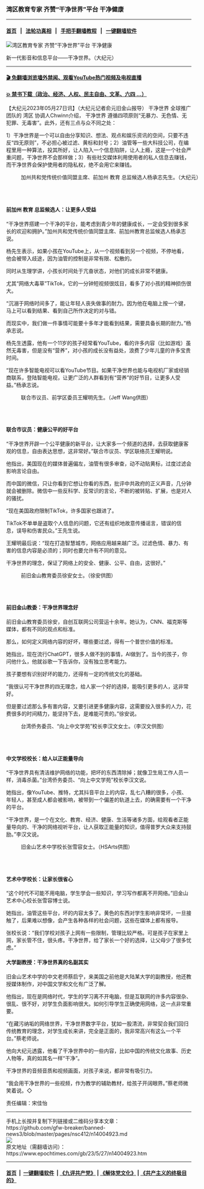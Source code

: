 ### 湾区教育专家 齐赞“干净世界”平台 干净健康
------------------------

#### [首页](https://github.com/gfw-breaker/banned-news3/blob/master/README.md) &nbsp;&nbsp;|&nbsp;&nbsp; [法轮功真相](https://github.com/begood0513/basic/blob/master/README.md)  &nbsp;&nbsp;|&nbsp;&nbsp; [手把手翻墙教程](https://github.com/gfw-breaker/guides/wiki)  &nbsp;&nbsp;|&nbsp;&nbsp; [一键翻墙软件](https://github.com/gfw-breaker/nogfw/blob/master/README.md)  



<div><img alt="湾区教育专家 齐赞“干净世界”平台 干净健康" class="attachment-djy_600_400 size-djy_600_400 wp-post-image" src="https://i.epochtimes.com/assets/uploads/2023/05/id14004931-ScreenShot2022-06-24-Ganjing-800x450-600x400.jpg"/>
<div class="caption">
 <p>
  新一代影音和信息平台——干净世界。（大纪元）
 </p>
</div></div><hr/>

#### [ 🎬  免翻墙浏览墙外禁闻、观看YouTube热门视频及电视直播](https://github.com/gfw-breaker/HelloWorld)

#### [ 💥  禁书下载（政治、经济、人权、民主自由、文革、六四 ...）](https://github.com/gfw-breaker/books/blob/master/README.md)

<div><p>
 【大纪元2023年05月27日讯】（大纪元记者俞元旧金山报导）
 <ok href="https://www.epochtimes.com/gb/tag/%E5%B9%B2%E5%87%80%E4%B8%96%E7%95%8C.html">
  干净世界
 </ok>
 全球推广团队的
 <ok href="https://www.epochtimes.com/gb/tag/%E6%B9%BE%E5%8C%BA.html">
  湾区
 </ok>
 协调人Chwinn介绍，
 <ok href="https://www.epochtimes.com/gb/tag/%E5%B9%B2%E5%87%80%E4%B8%96%E7%95%8C.html">
  干净世界
 </ok>
 遵循四项原则“无暴力、无色情、无犯罪、无毒害”。此外，还有三点与众不同之处：
</p>
<p>
 1）干净世界是一个可以自由分享知识、想法、观点和娱乐资讯的空间，只要不违反“四无原则”，不必担心被过滤、黄标和封号；2）油管等一些大科技公司，在编程里用一种算法，投其所好，让人陷入一个信息陷阱，让人上瘾，这是一个社会严重问题，干净世界不会那样做；3）有些社交媒体利用使用者的私人信息去赚钱，而干净世界会保护使用者的隐私权，绝不会用它来赚钱。
</p>
<figure aria-describedby="caption-attachment-14004924" class="wp-caption aligncenter" id="attachment_14004924" style="width: 600px">
 <ok href="https://i.epochtimes.com/assets/uploads/2023/05/id14004924-a004335c3194dc753babdcb5a3226182.jpeg" target="_blank">
  <img alt="" class="size-large wp-image-14004924" src="https://i.epochtimes.com/assets/uploads/2023/05/id14004924-a004335c3194dc753babdcb5a3226182-600x400.jpeg"/>
 </ok>
 <br/><figcaption class="wp-caption-text" id="caption-attachment-14004924">
  加州共和党传统价值同盟主席、前加州
  <ok href="https://www.epochtimes.com/gb/tag/%E6%95%99%E8%82%B2.html">
   教育
  </ok>
  总监候选人杨承志先生。（大纪元）
 </figcaption><br/>
</figure><br/>
<h4>
 前加州
 <ok href="https://www.epochtimes.com/gb/tag/%E6%95%99%E8%82%B2.html">
  教育
 </ok>
 总监候选人：让更多人受益
</h4>
<p>
 “干净世界搭建一个干净的平台，能考虑到青少年的健康成长，一定会受到很多家长的欢迎和拥护。”加州共和党传统价值同盟主席、前加州教育总监候选人杨承志说。
</p>
<p>
 杨先生表示，如果小孩在YouTube上，从一个视频看到另一个视频，不停地看，他会被带入歧途，因为油管的控制是非常有限、松散的。
</p>
<p>
 同时从生理学讲，小孩长时间处于亢奋状态，对他们的成长非常不健康。
</p>
<p>
 尤其“网络大毒草”TikTok，它的一分钟短视频很炫目，看多了对小孩的精神损伤很大。
</p>
<p>
 “沉溺于网络时间多了，能让年轻人丧失做事的耐力。因为他在电脑上按一个键，马上可以看到结果、看到自己所作决定的对与错。
</p>
<p>
 而现实中，我们做一件事情可能要十多年才能看到结果，需要具备长期的耐力。”杨承志说。
</p>
<p>
 杨先生透露，他有一个11岁的孩子经常看YouTube，看的许多内容（比如游戏）虽然无毒害，但是没有“营养”，对小孩的成长没有益处，浪费了少年儿童的许多宝贵时间。
</p>
<p>
 “现在许多智能电视可以看YouTube节目。如果干净世界也能与电视机厂家或经销商联系，登陆智能电视，让更广泛的人群看到有“营养”的好节目，让更多人受益。”杨承志说。
</p>
<figure aria-describedby="caption-attachment-14004925" class="wp-caption aligncenter" id="attachment_14004925" style="width: 600px">
 <ok href="https://i.epochtimes.com/assets/uploads/2023/05/id14004925-1856a321245b37d28d29d37ec77a749a.jpeg" target="_blank">
  <img alt="" class="size-large wp-image-14004925" src="https://i.epochtimes.com/assets/uploads/2023/05/id14004925-1856a321245b37d28d29d37ec77a749a-600x1115.jpeg"/>
 </ok>
 <br/><figcaption class="wp-caption-text" id="caption-attachment-14004925">
  联合市议员、前学区委员王耀明先生。（Jeff Wang供图）
 </figcaption><br/>
</figure><br/>
<h4>
 联合市议员：健康公平的好平台
</h4>
<p>
 “干净世界开辟一个公平健康的新平台，让大家多一个频道的选择，去获取健康客观的信息，自由表达思想，这非常好。”联合市议员、学区联络员王耀明说。
</p>
<p>
 他指出，美国现在的媒体普遍偏左，油管有很多审查，动不动贴黄标，过度过滤会影响言论自由。
</p>
<p>
 而中国的微信，只让你看到它想让你看的东西，批评中共政府的正义声音，几分钟就会被删除。微信中一些反科学、反常识的言论，不断的被转贴、扩展，也是对人的骚扰。
</p>
<p>
 “现在美国政府限制TikTok，许多国家也跟进了。
</p>
<p>
 TikTok不单单是盗取个人信息的问题，它还有组织地故意传播谣言，错误的信息，误导和伤害民众。”王先生说。
</p>
<p>
 王耀明最后说：“现在打造智慧城市，网络应用越来越广泛。过滤色情、暴力、有害的信息内容是必须的；同时也要允许有不同的意见。
</p>
<p>
 干净世界的理念，保证了网络上的安全、健康、公平、自由，这很好。”
</p>
<figure aria-describedby="caption-attachment-14004926" class="wp-caption aligncenter" id="attachment_14004926" style="width: 395px">
 <ok href="https://i.epochtimes.com/assets/uploads/2023/05/id14004926-ba21874cdef4b76ec2cfebee14c6cb9f.jpeg" target="_blank">
  <img alt="" class="size-full wp-image-14004926" src="https://i.epochtimes.com/assets/uploads/2023/05/id14004926-ba21874cdef4b76ec2cfebee14c6cb9f.jpeg"/>
 </ok>
 <br/><figcaption class="wp-caption-text" id="caption-attachment-14004926">
  前旧金山教育委员徐安女士。（徐安供图）
 </figcaption><br/>
</figure><br/>
<h4>
 前旧金山教委：干净世界理念好
</h4>
<p>
 前旧金山教育委员徐安，自创互联网公司营运十余年。她认为，CNN、福克斯等媒体，都有不同的观点和标准。
</p>
<p>
 那么，如何定义网络内容的好坏，哪些要过滤，得有一个普世价值的标准。
</p>
<p>
 她指出，现在流行ChatGPT，很多人做不到的事情，AI做到了。当今的孩子，你问他什么，他就谷歌一下告诉你，没有独立思考能力。
</p>
<p>
 孩子要想有识别好坏的能力，还得有一定的传统文化的基础。
</p>
<p>
 “我很认可干净世界的四无理念，给人家一个好的选择，能吸引更多的人，这非常好。
</p>
<p>
 但是要过滤那么多有害内容，又要引进更多健康内容，这需要投入很多的人力，花费很多的时间精力，能坚持下去，是难能可贵的。”徐安说。
</p>
<figure aria-describedby="caption-attachment-14004927" class="wp-caption aligncenter" id="attachment_14004927" style="width: 551px">
 <ok href="https://i.epochtimes.com/assets/uploads/2023/05/id14004927-1e46171dadb4fedc98a25f6918b85f2e.jpeg" target="_blank">
  <img alt="" class="size-full wp-image-14004927" src="https://i.epochtimes.com/assets/uploads/2023/05/id14004927-1e46171dadb4fedc98a25f6918b85f2e.jpeg"/>
 </ok>
 <br/><figcaption class="wp-caption-text" id="caption-attachment-14004927">
  台湾侨务委员、“向上中文学苑”校长李汉文女士。（李汉文供图）
 </figcaption><br/>
</figure><br/>
<h4>
 中文学校校长：给人以正能量导向
</h4>
<p>
 “干净世界具有清洁维护网络的功能，把坏的东西清除掉；就像卫生局工作人员一样，消毒杀菌。”台湾侨务委员、“向上中文学苑”校长李汉文说。
</p>
<p>
 她指出，像YouTube、推特，尤其抖音平台上的内容，乱七八糟的很多，小孩、年轻人，甚至成人都会被影响，被带到一个偏差的轨道上去，的确需要有一个干净的平台。
</p>
<p>
 “干净世界，是一个在文化、教育、经济、健康、生活等诸多方面，给观看者正能量导向的、干净的网络视听平台，让人获取正能量的知识，值得普罗大众来支持鼓励。”李汉文说。
</p>
<figure aria-describedby="caption-attachment-14004928" class="wp-caption aligncenter" id="attachment_14004928" style="width: 300px">
 <ok href="https://i.epochtimes.com/assets/uploads/2023/05/id14004928-9d6d896c9a016298411d1e7eb4b16006.jpeg" target="_blank">
  <img alt="" class="size-full wp-image-14004928" src="https://i.epochtimes.com/assets/uploads/2023/05/id14004928-9d6d896c9a016298411d1e7eb4b16006.jpeg"/>
 </ok>
 <br/><figcaption class="wp-caption-text" id="caption-attachment-14004928">
  旧金山艺术中学校长张雪容女士。（HSArts供图）
 </figcaption><br/>
</figure><br/>
<h4>
 艺术中学校长：让家长很省心
</h4>
<p>
 “这个时代不可能不用电脑，学生学会一些知识，学习写作都离不开网络。”旧金山艺术中心校长张雪容博士说。
</p>
<p>
 她指出，油管这些平台，坏的内容太多了。黄色的东西对学生影响非常坏，一旦接触了，后果难以想像，会产生各种各样的社会问题，这些在媒体上都有报导。
</p>
<p>
 张校长说：“我们学校对孩子上网有一些限制，管理比较严格。可是孩子在家里上网，家长管不住，很头疼。干净世界，给了家长一个好的选择，让父母少了很多忧虑。”
</p>
<h4>
 大学副教授：干净世界真的名副其实
</h4>
<p>
 旧金山艺术中学的中文老师蔡启宁，来美国之前他是大陆某大学的副教授，他还教授媒体制作，对中国文学和文化有广泛了解。
</p>
<p>
 他指出，现在是网络时代，学生的学习离不开电脑，但是互联网的许多内容很杂、很乱、很不好，对学生负面影响很大。如何引导学生正确使用网络，这一点非常重要。
</p>
<p>
 “在藏污纳垢的网络世界，干净世界数字平台，犹如一股清流，非常契合我们回归传统教育的理念，对学生成长来讲，完全是正面的，我非常高兴有这么一个平台。”蔡老师说。
</p>
<p>
 他向大纪元透露，他看了干净世界中的一些内容，比如中国的传统文化故事、历史人物等，真的如其名一样“干净”。
</p>
<p>
 干净世界的音频音质和视频画面，对孩子来说，都非常有吸引力。
</p>
<p>
 “我会用干净世界的一些视频，作为教学的辅助教材，给孩子开阔眼界。”蔡老师微笑着说。◇
</p>
<p>
 责任编辑：宋佳怡
</p>
</div>
<hr/>
手机上长按并复制下列链接或二维码分享本文章：<br/>
https://github.com/gfw-breaker/banned-news3/blob/master/pages/nsc412/n14004923.md <br/>
<a href='https://github.com/gfw-breaker/banned-news3/blob/master/pages/nsc412/n14004923.md'><img src='https://github.com/gfw-breaker/banned-news3/blob/master/pages/nsc412/n14004923.md.png'/></a> <br/>
原文地址（需翻墙访问）：https://www.epochtimes.com/gb/23/5/27/n14004923.htm


------------------------
#### [首页](https://github.com/gfw-breaker/banned-news3/blob/master/README.md) &nbsp;|&nbsp; [一键翻墙软件](https://github.com/gfw-breaker/nogfw/blob/master/README.md) &nbsp;| [《九评共产党》](https://github.com/gfw-breaker/9ping.md/blob/master/README.md#九评之一评共产党是什么) | [《解体党文化》](https://github.com/gfw-breaker/jtdwh.md/blob/master/README.md) | [《共产主义的终极目的》](https://github.com/gfw-breaker/gczydzjmd.md/blob/master/README.md)


<img src='http://gfw-breaker.win/banned-news3/pages/nsc412/n14004923.md' width='0px' height='0px'/>